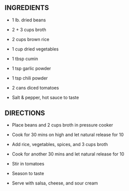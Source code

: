 # 

## INGREDIENTS

- 1 lb. dried beans

- 2 + 3 cups broth

- 2 cups brown rice

- 1 cup dried vegetables

- 1 tbsp cumin

- 1 tsp garlic powder

- 1 tsp chili powder

- 2 cans diced tomatoes

- Salt & pepper, hot sauce to taste

## DIRECTIONS

- Place beans and 2 cups broth in pressure cooker

- Cook for 30 mins on high and let natural release for 10

- Add rice, vegetables, spices, and 3 cups broth

- Cook for another 30 mins and let natural release for 10

- Stir in tomatoes

- Season to taste

- Serve with salsa, cheese, and sour cream
